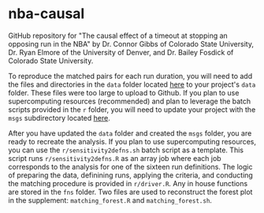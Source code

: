 # nba-causal

GitHub repository for "The causal effect of a timeout at stopping an opposing run in the NBA" by Dr. Connor Gibbs of Colorado State University, Dr. Ryan Elmore of the University of Denver, and Dr. Bailey Fosdick of Colorado State University.

To reproduce the matched pairs for each run duration, you will need to add the files and directories in the `data` folder located [here](https://drive.google.com/drive/folders/1_zQ8y-pDszww5dOyYzxVW3tdFGyKky1f?usp=drive_link) to your project's `data` folder. These files were too large to upload to Github. If you plan to use supercomputing resources (recommended) and plan to leverage the batch scripts provided in the `r` folder, you will need to update your project with the `msgs` subdirectory located [here](https://drive.google.com/drive/folders/1quXtIiC8rzaInZucqjLtR_-K7_JNQg1q?usp=drive_link).

After you have updated the `data` folder and created the `msgs` folder, you are ready to recreate the analysis. If you plan to use supercomputing resources, you can use the `r/sensitivity2defns.sh` batch script as a template. This script runs `r/sensitivity2defns.R` as an array job where each job corresponds to the analysis for one of the sixteen run definitions. The logic of preparing the data, definining runs, applying the criteria, and conducting the matching procedure is provided in `r/driver.R`. Any in house functions are stored in the `fns` folder. Two files are used to reconstruct the forest plot in the supplement: `matching_forest.R` and `matching_forest.sh`.
